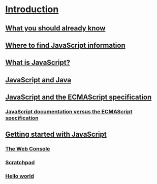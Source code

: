 # [Introduction](https://developer.mozilla.org/en-US/docs/Web/JavaScript/Guide/Introduction#react-container)

## [What you should already know](https://developer.mozilla.org/en-US/docs/Web/JavaScript/Guide/Introduction#What_you_should_already_know)

## [Where to find JavaScript information](https://developer.mozilla.org/en-US/docs/Web/JavaScript/Guide/Introduction#Where_to_find_JavaScript_information)

## [What is JavaScript?](https://developer.mozilla.org/en-US/docs/Web/JavaScript/Guide/Introduction#What_is_JavaScript)

## [JavaScript and Java](https://developer.mozilla.org/en-US/docs/Web/JavaScript/Guide/Introduction#JavaScript_and_Java)

## [JavaScript and the ECMAScript specification](https://developer.mozilla.org/en-US/docs/Web/JavaScript/Guide/Introduction#JavaScript_and_the_ECMAScript_Specification)

### [JavaScript documentation versus the ECMAScript specification](https://developer.mozilla.org/en-US/docs/Web/JavaScript/Guide/Introduction#JavaScript_Documentation_versus_the_ECMAScript_Specification)

## [Getting started with JavaScript](https://developer.mozilla.org/en-US/docs/Web/JavaScript/Guide/Introduction#Getting_started_with_JavaScript)

### [The Web Console](https://developer.mozilla.org/en-US/docs/Web/JavaScript/Guide/Introduction#The_Web_Console)

### [Scratchpad](https://developer.mozilla.org/en-US/docs/Web/JavaScript/Guide/Introduction#Scratchpad)

### [Hello world](https://developer.mozilla.org/en-US/docs/Web/JavaScript/Guide/Introduction#Hello_world)
